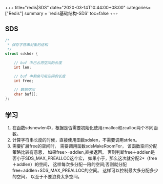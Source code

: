 +++
title="redis|SDS"
date="2020-03-14T10:44:00+08:00"
categories=["Redis"]
summary = 'redis基础结构-SDS'
toc=false
+++

SDS
---

```c++
/*
 * 保存字符串对象的结构
 */
struct sdshdr {
    
    // buf 中已占用空间的长度
    int len;

    // buf 中剩余可用空间的长度
    int free;

    // 数据空间
    char buf[];
};
```

学习
----

1.	在函数sdsnewlen中，根据是否需要初始化使用zmalloc和zcalloc两个不同函数。
2.	计算字符串长度的时候，直接使用函数sdslen，不需要调用strlen。
3.	需要扩展free的空间时， 需要调用函数sdsMakeRoomFor， 该函数空间分配策略比较有意思， 如果free>=addlen,直接返回。 否则判断free＋addlen是否小于SDS_MAX_PREALLOC这个宏， 如果小于，那么这次就分配2*（free＋addlen）的空间， 这样每次多分配一陪的空间;否则就分配free+addlen+SDS_MAX_PREALLOC的空间。 这样可以控制最大多分配多少的空间， 以至于不要浪费太多空间。


